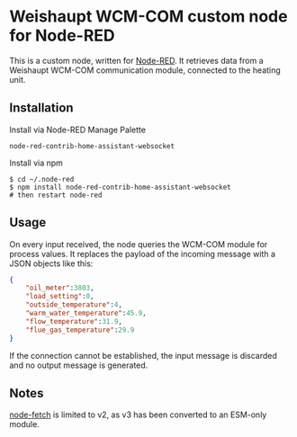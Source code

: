 # Weishaupt WCM-COM custom node for Node-RED

This is a custom node, written for  [Node-RED](http://nodered.org). It retrieves data from a Weishaupt WCM-COM communication module, connected to the heating unit.

## Installation

Install via Node-RED Manage Palette

```
node-red-contrib-home-assistant-websocket
```

Install via npm

```shell
$ cd ~/.node-red
$ npm install node-red-contrib-home-assistant-websocket
# then restart node-red
```


## Usage
On every input received, the node queries the WCM-COM module for process values. It replaces the payload of the incoming message with a JSON objects like this:

```json
{
    "oil_meter":3803,
    "load_setting":0,
    "outside_temperature":4,
    "warm_water_temperature":45.9,
    "flow_temperature":31.9,
    "flue_gas_temperature":29.9
}

```
If the connection cannot be established, the input message is discarded and no output message is generated.


## Notes
[node-fetch](https://www.npmjs.com/package/node-fetch) is limited to v2, as v3 has been converted to an ESM-only module. 